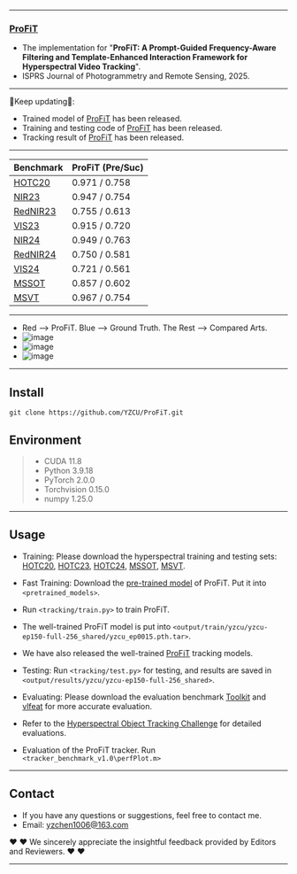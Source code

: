 --------------------------------------------------------------------------------------
### [**ProFiT**](https://www.sciencedirect.com/science/article/)

- The implementation for "**ProFiT: A Prompt-Guided Frequency-Aware Filtering and Template-Enhanced Interaction Framework for Hyperspectral Video Tracking**".
- ISPRS Journal of Photogrammetry and Remote Sensing, 2025.
--------------------------------------------------------------------------------------

:running:Keep updating:running::
- Trained model of [ProFiT](https://drive.google.com/drive/folders/1DACvDnSUr99kkf8lSVH8TtNkCfYiQwok?hl=zh-cn) has been released.
- Training and testing code of [ProFiT](https://github.com/YZCU/ProFiT/blob/main/training%20and%20testing%20codes%20of%20profit.zip) has been released.
- Tracking result of [ProFiT](https://github.com/YZCU/ProFiT/blob/main/rect_result%20of%20profit.zip) has been released.
--------------------------------------------------------------------------------------
| Benchmark | ProFiT (Pre/Suc)|
| ------------------------------ | ------------------- |
| [HOTC20](https://www.hsitracking.com/) |0.971 / 0.758|
| [NIR23](https://www.hsitracking.com/) |0.947 / 0.754|
| [RedNIR23](https://www.hsitracking.com/) |0.755 / 0.613|
| [VIS23](https://www.hsitracking.com/) |0.915 / 0.720|
| [NIR24](https://www.hsitracking.com/) |0.949 / 0.763|
| [RedNIR24](https://www.hsitracking.com/) |0.750 / 0.581|
| [VIS24](https://www.hsitracking.com/) |0.721 / 0.561|
| [MSSOT](https://www.sciencedirect.com/science/article/pii/S0924271623002551) |0.857 / 0.602| 
| [MSVT](https://www.sciencedirect.com/science/article/pii/S0924271621002860) |0.967 / 0.754| 
--------------------------------------------------------------------------------------
- Red --> ProFiT. Blue --> Ground Truth. The Rest --> Compared Arts.
- ![image](/fig/duck.gif)
- ![image](/fig/leaf.gif)
- ![image](/fig/rain.gif)

<!--
- Authors:
[Yuzeng Chen](https://yzcu.github.io/),
[Qiangqiang Yuan](http://qqyuan.users.sgg.whu.edu.cn/),
[Yuqi Tang](https://faculty.csu.edu.cn/yqtang/zh_CN/zdylm/66781/list/index.htm),
Xin Wang,
[Yi Xiao](https://github.com/XY-boy),
Jiang He,
Ziyang Lihe,
Xianyu Jin
--------------------------------------------------------------------------------------
-->
--------------------------------------------------------------------------------------
##  Install
```
git clone https://github.com/YZCU/ProFiT.git
```
## Environment
 > * CUDA 11.8
 > * Python 3.9.18
 > * PyTorch 2.0.0
 > * Torchvision 0.15.0
 > * numpy 1.25.0 
--------------------------------------------------------------------------------------
## Usage

- Training: Please download the hyperspectral training and testing sets: [HOTC20](https://www.hsitracking.com/hot2022/), [HOTC23](https://www.hsitracking.com/hot2022/), [HOTC24](https://www.hsitracking.com/hot2022/), [MSSOT](https://github.com/Chenlulu1993/SMT), [MSVT](https://github.com/polwork/HOMG). 

- Fast Training: Download the [pre-trained model](https://drive.google.com/drive/folders/1TmeLLUUScQjpFwX1qhvAgmA85E3S6UN0?hl=zh-cn) of ProFiT. Put it into `<pretrained_models>`.
- Run `<tracking/train.py>` to train ProFiT.
- The well-trained ProFiT model is put into `<output/train/yzcu/yzcu-ep150-full-256_shared/yzcu_ep0015.pth.tar>`.
- We have also released the well-trained [ProFiT](https://drive.google.com/drive/folders/1DACvDnSUr99kkf8lSVH8TtNkCfYiQwok?hl=zh-cn) tracking models.
- Testing: Run `<tracking/test.py>` for testing, and results are saved in `<output/results/yzcu/yzcu-ep150-full-256_shared>`.
- Evaluating: Please download the evaluation benchmark [Toolkit](http://cvlab.hanyang.ac.kr/tracker_benchmark/) and [vlfeat](http://www.vlfeat.org/index.html) for more accurate evaluation.
- Refer to the [Hyperspectral Object Tracking Challenge](https://www.hsitracking.com/hot2022/) for detailed evaluations.
- Evaluation of the ProFiT tracker. Run `<tracker_benchmark_v1.0\perfPlot.m>`
--------------------------------------------------------------------------------------
<!--

## Citation
- If you find our work helpful in your research, kindly consider citing it. We appreciate your support！
```
@ARTICLE{11007172,
  author={Chen, Yuzeng and Yuan, Qiangqiang and Xie, Hong and Tang, Yuqi and Xiao, Yi and He, Jiang and Guan, Renxiang and Liu, Xinwang and Zhang, Liangpei},
  journal={IEEE Transactions on Image Processing}, 
  title={Hyperspectral Video Tracking with Spectral-Spatial Fusion and Memory Enhancement}, 
  year={2025},
  volume={},
  number={},
  pages={1-1},
  keywords={Feature extraction;Hyperspectral imaging;Photonic band gap;Foundation models;Visualization;Video tracking;Tracking;Training;Transformers;Imaging;Hyperspectral video tracking;Multi-modal video tracking;Parameter-efficient fine-tuning},
  doi={10.1109/TIP.2025.3569479}}

```
-->

## Contact
- If you have any questions or suggestions, feel free to contact me.  
- Email: yzchen1006@163.com

:heart:  :heart: We sincerely appreciate the insightful feedback provided by Editors and Reviewers. :heart:  :heart:

--------------------------------------------------------------------------------------
